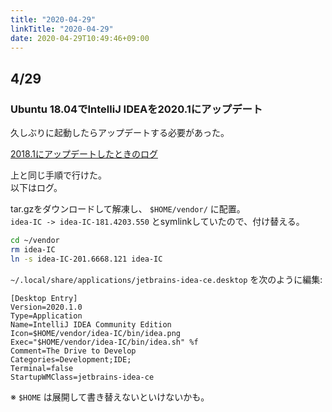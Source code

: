 ```yaml
---
title: "2020-04-29"
linkTitle: "2020-04-29"
date: 2020-04-29T10:49:46+09:00
---
```


## 4/29
### Ubuntu 18.04でIntelliJ IDEAを2020.1にアップデート

久しぶりに起動したらアップデートする必要があった。

[2018.1にアップデートしたときのログ](https://sites.google.com/site/progrhymetechwiki/home/memo/2018/20180331#TOC-Ubuntu-16.04-IntelliJ-IDEA-)

上と同じ手順で行けた。  
以下はログ。

tar.gzをダウンロードして解凍し、 `$HOME/vendor/` に配置。  
`idea-IC -> idea-IC-181.4203.550` とsymlinkしていたので、付け替える。

```sh
cd ~/vendor
rm idea-IC
ln -s idea-IC-201.6668.121 idea-IC
```

`~/.local/share/applications/jetbrains-idea-ce.desktop` を次のように編集:

```
[Desktop Entry]
Version=2020.1.0
Type=Application
Name=IntelliJ IDEA Community Edition
Icon=$HOME/vendor/idea-IC/bin/idea.png
Exec="$HOME/vendor/idea-IC/bin/idea.sh" %f
Comment=The Drive to Develop
Categories=Development;IDE;
Terminal=false
StartupWMClass=jetbrains-idea-ce
```

※ `$HOME` は展開して書き替えないといけないかも。

